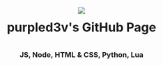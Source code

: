 <p align="center">
<img src="https://c.tenor.com/uhb_2I0x7G4AAAAM/anya-forger-anya-spy-x-family-anime.gif">
</p>
<h1 align="center" style="padding-top:0px; margin-top: 0px; ">purpled3v's GitHub Page</h1>

<br>

<h3 align="center" style="padding-top:0px; margin-top: 0px; ">JS, Node, HTML & CSS, Python, Lua</h3>

